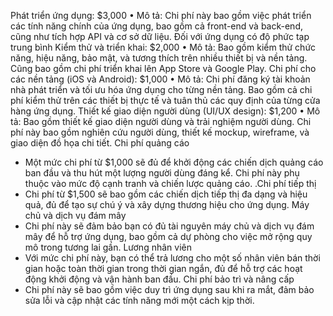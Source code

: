 Phát triển ứng dụng: $3,000 
•	Mô tả: Chi phí này bao gồm việc phát triển các tính năng chính của ứng dụng, bao gồm cả front-end và back-end, cũng như tích hợp API và cơ sở dữ liệu. Đối với ứng dụng có độ phức tạp trung bình
Kiểm thử và triển khai: $2,000 
•	Mô tả: Bao gồm kiểm thử chức năng, hiệu năng, bảo mật, và tương thích trên nhiều thiết bị và nền tảng. Cũng bao gồm chi phí triển khai lên App Store và Google Play.
Chi phí cho các nền tảng (iOS và Android): $1,000 
•	Mô tả: Chi phí đăng ký tài khoản nhà phát triển và tối ưu hóa ứng dụng cho từng nền tảng. Bao gồm cả chi phí kiểm thử trên các thiết bị thực tế và tuân thủ các quy định của từng cửa hàng ứng dụng.
Thiết kế giao diện người dùng (UI/UX design): $1,200 
•	Mô tả: Bao gồm thiết kế giao diện người dùng và trải nghiệm người dùng. Chi phí này bao gồm nghiên cứu người dùng, thiết kế mockup, wireframe, và giao diện đồ họa chi tiết.
Chi phí quảng cáo 
-	Một mức chi phí từ $1,000 sẽ đủ để khởi động các chiến dịch quảng cáo ban đầu và thu hút một lượng người dùng đáng kể. Chi phí này phụ thuộc vào mức độ cạnh tranh và chiến lược quảng cáo.
.Chi phí tiếp thị
- Chi phí từ $1,500 sẽ bao gồm các chiến dịch tiếp thị đa dạng và hiệu quả, đủ để tạo sự chú ý và xây dựng thương hiệu cho ứng dụng.
Máy chủ và dịch vụ đám mây
- Chi phí này sẽ đảm bảo bạn có đủ tài nguyên máy chủ và dịch vụ đám mây để hỗ trợ ứng dụng, bao gồm cả dự phòng cho việc mở rộng quy mô trong tương lai gần.
Lương nhân viên
- Với mức chi phí này, bạn có thể trả lương cho một số nhân viên bán thời gian hoặc toàn thời gian trong thời gian ngắn, đủ để hỗ trợ các hoạt động khởi động và vận hành ban đầu.
Chi phí bảo trì và nâng cấp
- Chi phí này sẽ bao gồm việc duy trì ứng dụng sau khi ra mắt, đảm bảo sửa lỗi và cập nhật các tính năng mới một cách kịp thời.
